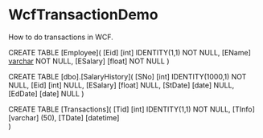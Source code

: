 # WcfTransactionDemo
How to do transactions in WCF.



CREATE TABLE [Employee](
	[Eid] [int] IDENTITY(1,1) NOT NULL,
	[EName] [varchar](50) NOT NULL,
	[ESalary] [float] NOT NULL
	)


CREATE TABLE [dbo].[SalaryHistory](
	[SNo] [int] IDENTITY(1000,1) NOT NULL,
	[Eid] [int] NULL,
	[ESalary] [float] NULL,
	[StDate] [date] NULL,
	[EdDate] [date] NULL
	)


CREATE TABLE [Transactions](
	[Tid] [int] IDENTITY(1,1) NOT NULL,
	[TInfo] [varchar] (50),	
  [TDate] [datetime]	
	)
